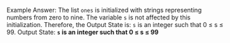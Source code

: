 Example Answer:
The list `ones` is initialized with strings representing numbers from zero to nine. The variable `s` is not affected by this initialization. Therefore, the Output State is: `s` is an integer such that 0 ≤ s ≤ 99.
Output State: **`s` is an integer such that 0 ≤ s ≤ 99**
